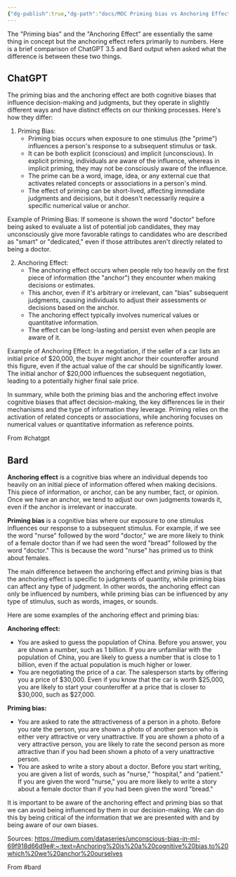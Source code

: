 ```yaml
---
{"dg-publish":true,"dg-path":"docs/MOC Priming bias vs Anchoring Effect.md","permalink":"/docs/moc-priming-bias-vs-anchoring-effect/","noteIcon":"","created":"","updated":""}
---
```


The "Priming bias" and the "Anchoring Effect" are essentially the same thing in concept but the anchoring effect refers primarily to numbers. Here is a brief comparison of ChatGPT 3.5 and Bard output when asked what the difference is between these two things.

## ChatGPT
The priming bias and the anchoring effect are both cognitive biases that influence decision-making and judgments, but they operate in slightly different ways and have distinct effects on our thinking processes. Here's how they differ:

1. Priming Bias:
   - Priming bias occurs when exposure to one stimulus (the "prime") influences a person's response to a subsequent stimulus or task.
   - It can be both explicit (conscious) and implicit (unconscious). In explicit priming, individuals are aware of the influence, whereas in implicit priming, they may not be consciously aware of the influence.
   - The prime can be a word, image, idea, or any external cue that activates related concepts or associations in a person's mind.
   - The effect of priming can be short-lived, affecting immediate judgments and decisions, but it doesn't necessarily require a specific numerical value or anchor.

Example of Priming Bias:
If someone is shown the word "doctor" before being asked to evaluate a list of potential job candidates, they may unconsciously give more favorable ratings to candidates who are described as "smart" or "dedicated," even if those attributes aren't directly related to being a doctor.

2. Anchoring Effect:
   - The anchoring effect occurs when people rely too heavily on the first piece of information (the "anchor") they encounter when making decisions or estimates.
   - This anchor, even if it's arbitrary or irrelevant, can "bias" subsequent judgments, causing individuals to adjust their assessments or decisions based on the anchor.
   - The anchoring effect typically involves numerical values or quantitative information.
   - The effect can be long-lasting and persist even when people are aware of it.

Example of Anchoring Effect:
In a negotiation, if the seller of a car lists an initial price of $20,000, the buyer might anchor their counteroffer around this figure, even if the actual value of the car should be significantly lower. The initial anchor of $20,000 influences the subsequent negotiation, leading to a potentially higher final sale price.

In summary, while both the priming bias and the anchoring effect involve cognitive biases that affect decision-making, the key differences lie in their mechanisms and the type of information they leverage. Priming relies on the activation of related concepts or associations, while anchoring focuses on numerical values or quantitative information as reference points.

From #chatgpt 

## Bard
**Anchoring effect** is a cognitive bias where an individual depends too heavily on an initial piece of information offered when making decisions. This piece of information, or anchor, can be any number, fact, or opinion. Once we have an anchor, we tend to adjust our own judgments towards it, even if the anchor is irrelevant or inaccurate.

**Priming bias** is a cognitive bias where our exposure to one stimulus influences our response to a subsequent stimulus. For example, if we see the word "nurse" followed by the word "doctor," we are more likely to think of a female doctor than if we had seen the word "bread" followed by the word "doctor." This is because the word "nurse" has primed us to think about females.

The main difference between the anchoring effect and priming bias is that the anchoring effect is specific to judgments of quantity, while priming bias can affect any type of judgment. In other words, the anchoring effect can only be influenced by numbers, while priming bias can be influenced by any type of stimulus, such as words, images, or sounds.

Here are some examples of the anchoring effect and priming bias:

**Anchoring effect:**

* You are asked to guess the population of China. Before you answer, you are shown a number, such as 1 billion. If you are unfamiliar with the population of China, you are likely to guess a number that is close to 1 billion, even if the actual population is much higher or lower.
* You are negotiating the price of a car. The salesperson starts by offering you a price of $30,000. Even if you know that the car is worth $25,000, you are likely to start your counteroffer at a price that is closer to $30,000, such as $27,000.

**Priming bias:**

* You are asked to rate the attractiveness of a person in a photo. Before you rate the person, you are shown a photo of another person who is either very attractive or very unattractive. If you are shown a photo of a very attractive person, you are likely to rate the second person as more attractive than if you had been shown a photo of a very unattractive person.
* You are asked to write a story about a doctor. Before you start writing, you are given a list of words, such as "nurse," "hospital," and "patient." If you are given the word "nurse," you are more likely to write a story about a female doctor than if you had been given the word "bread."

It is important to be aware of the anchoring effect and priming bias so that we can avoid being influenced by them in our decision-making. We can do this by being critical of the information that we are presented with and by being aware of our own biases.

Sources: https://medium.com/dataseries/unconscious-bias-in-ml-69f918d66d9e#:~:text=Anchoring%20is%20a%20cognitive%20bias,to%20which%20we%20anchor%20ourselves

From #bard